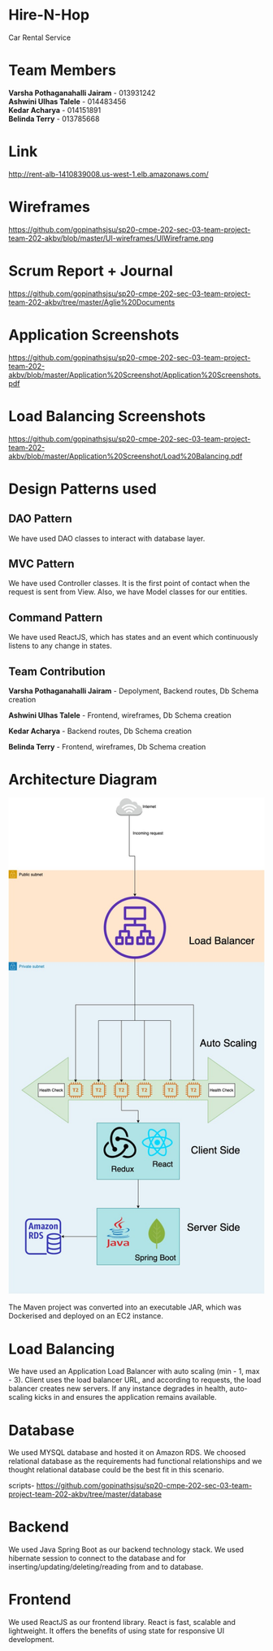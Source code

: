 # Hire-N-Hop
Car Rental Service

# Team Members

<b>Varsha Pothaganahalli Jairam</b> - 013931242 <br />
<b>Ashwini Ulhas Talele</b> - 014483456 <br />
<b>Kedar Acharya</b> - 014151891 <br/>
<b>Belinda Terry</b> - 013785668 <br />

# Link 
http://rent-alb-1410839008.us-west-1.elb.amazonaws.com/

# Wireframes
https://github.com/gopinathsjsu/sp20-cmpe-202-sec-03-team-project-team-202-akbv/blob/master/UI-wireframes/UIWireframe.png


# Scrum Report + Journal 
https://github.com/gopinathsjsu/sp20-cmpe-202-sec-03-team-project-team-202-akbv/tree/master/Aglie%20Documents


# Application Screenshots
https://github.com/gopinathsjsu/sp20-cmpe-202-sec-03-team-project-team-202-akbv/blob/master/Application%20Screenshot/Application%20Screenshots.pdf

# Load Balancing Screenshots
https://github.com/gopinathsjsu/sp20-cmpe-202-sec-03-team-project-team-202-akbv/blob/master/Application%20Screenshot/Load%20Balancing.pdf

# Design Patterns used

## DAO Pattern

We have used DAO classes to interact with database layer.

## MVC Pattern

We have used Controller classes. It is the first point of contact when the request is sent from View. 
Also, we have Model classes for our entities.

## Command Pattern

We have used ReactJS, which has states and an event which continuously listens to any change in states.

## Team Contribution

<b>Varsha Pothaganahalli Jairam</b> - Depolyment, Backend routes, Db Schema creation

<b>Ashwini Ulhas Talele</b> - Frontend, wireframes, Db Schema creation

<b>Kedar Acharya</b> - Backend routes, Db Schema creation

<b>Belinda Terry</b> - Frontend, wireframes, Db Schema creation

<h1>Architecture Diagram</h1>

![Architecture diagram](Architecture.jpg)

The Maven project was converted into an executable JAR, which was Dockerised and deployed on an EC2 instance. 

# Load Balancing

We have used an Application Load Balancer with auto scaling (min - 1, max - 3).
Client uses the load balancer URL, and according to requests, the load balancer creates new servers. If any instance degrades in health, auto-scaling kicks in and ensures the application remains available.

# Database

We used MYSQL database and hosted it on Amazon RDS.
We choosed relational database as the requirements had functional relationships and we thought relational database could be the best fit in this scenario.

scripts- 
https://github.com/gopinathsjsu/sp20-cmpe-202-sec-03-team-project-team-202-akbv/tree/master/database

# Backend

We used Java Spring Boot as our backend technology stack.
We used hibernate session to connect to the database and for inserting/updating/deleting/reading from and to database.


# Frontend

We used ReactJS as our frontend library.
React is fast, scalable and lightweight. It offers the benefits of using state for responsive UI development.
